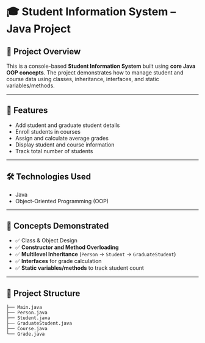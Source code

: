 # 🎓 Student Information System – Java Project

## 📌 Project Overview

This is a console-based **Student Information System** built using **core Java OOP concepts**. The project demonstrates how to manage student and course data using classes, inheritance, interfaces, and static variables/methods.

---

## 🚀 Features

- Add student and graduate student details
- Enroll students in courses
- Assign and calculate average grades
- Display student and course information
- Track total number of students

---

## 🛠️ Technologies Used

- Java
- Object-Oriented Programming (OOP)

---

## 🧠 Concepts Demonstrated

- ✅ Class & Object Design
- ✅ **Constructor and Method Overloading**
- ✅ **Multilevel Inheritance** (`Person` → `Student` → `GraduateStudent`)
- ✅ **Interfaces** for grade calculation
- ✅ **Static variables/methods** to track student count

---

## 📂 Project Structure

```plaintext
├── Main.java
├── Person.java
├── Student.java
├── GraduateStudent.java
├── Course.java
└── Grade.java
